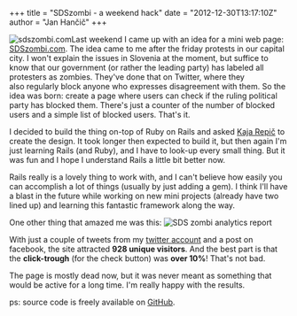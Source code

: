 +++
title = "SDSzombi - a weekend hack"
date = "2012-12-30T13:17:10Z"
author = "Jan Hančič"
+++

![sdszombi.com](/post_images/sdszombi.jpg)Last weekend I came up with an idea for a mini web page: [SDSzombi.com](http://www.sdszombi.com "SDS zombi"). The idea came to me after the friday protests in our capital city. I won't explain the issues in Slovenia at the moment, but suffice to know that our government (or rather the leading party) has labeled all protesters as zombies. They've done that on Twitter, where they also regularly block anyone who expresses disagreement with them. So the idea was born: create a page where users can check if the ruling political party has blocked them. There's just a counter of the number of blocked users and a simple list of blocked users. That's it.

I decided to build the thing on-top of Ruby on Rails and asked [Kaja Repič](http://si.linkedin.com/in/kajarepic/) to create the design. It took longer then expected to build it, but then again I'm just learning Rails (and Ruby), and I have to look-up every small thing. But it was fun and I hope I understand Rails a little bit better now.

Rails really is a lovely thing to work with, and I can't believe how easily you can accomplish a lot of things (usually by just adding a gem). I think I'll have a blast in the future while working on new mini projects (already have two lined up) and learning this fantastic framework along the way.

One other thing that amazed me was this:
![SDS zombi analytics report](/post_images/Screen-Shot-2012-12-30-at-1.54.22-PM.png)

With just a couple of tweets from my [twitter account](https://twitter.com/janhancic) and a post on facebook, the site attracted **928 unique visitors**. And the best part is that the **click-trough** (for the check button) was **over 10%**! That's not bad.

The page is mostly dead now, but it was never meant as something that would be active for a long time. I'm really happy with the results.

ps: source code is freely available on [GitHub](https://github.com/janhancic/sdszombi.com).

